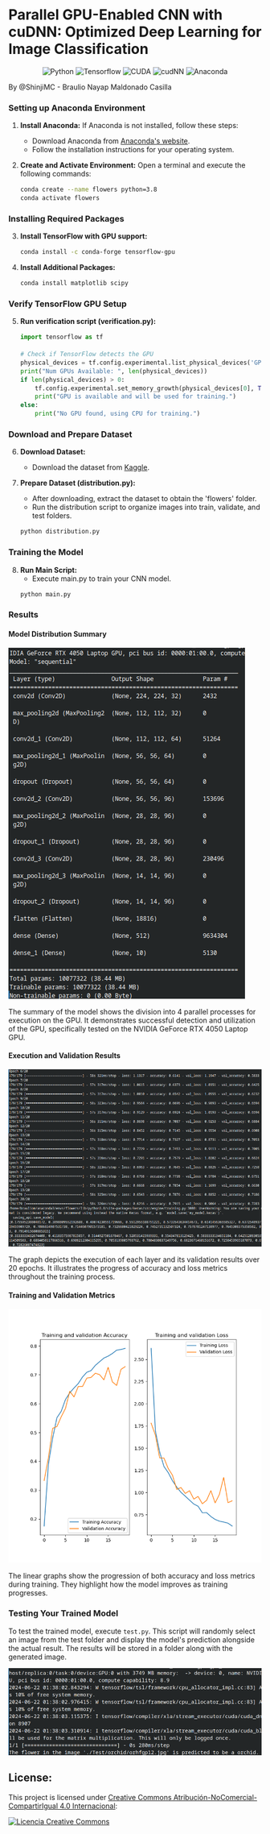 # Parallel GPU-Enabled CNN with cuDNN: Optimized Deep Learning for Image Classification

<div style="text-align: center;">

![Python](https://img.shields.io/badge/python-4584B6?style=for-the-badge&logo=python&logoColor=white)
![Tensorflow](https://img.shields.io/badge/tensorflow-FF6600.svg?style=for-the-badge&logo=tensorflow&logoColor=white)
![CUDA](https://img.shields.io/badge/CUDA-76B900.svg?style=for-the-badge&logo=nvidia&logoColor=white)
![cudNN](https://img.shields.io/badge/cudnn-619603.svg?style=for-the-badge&logo=nvidia&logoColor=white)
![Anaconda](https://img.shields.io/badge/anaconda-44A833.svg?style=for-the-badge&logo=anaconda&logoColor=white)

</div>

By @ShinjiMC - Braulio Nayap Maldonado Casilla

### Setting up Anaconda Environment

1. **Install Anaconda:**
   If Anaconda is not installed, follow these steps:

   - Download Anaconda from [Anaconda's website](https://www.anaconda.com/products/distribution).
   - Follow the installation instructions for your operating system.

2. **Create and Activate Environment:**
   Open a terminal and execute the following commands:
   ```bash
   conda create --name flowers python=3.8
   conda activate flowers
   ```

### Installing Required Packages

3. **Install TensorFlow with GPU support:**
   ```bash
   conda install -c conda-forge tensorflow-gpu
   ```
4. **Install Additional Packages:**
   ```bash
   conda install matplotlib scipy
   ```

### Verify TensorFlow GPU Setup

5. **Run verification script (verification.py):**

   ```python
   import tensorflow as tf

   # Check if TensorFlow detects the GPU
   physical_devices = tf.config.experimental.list_physical_devices('GPU')
   print("Num GPUs Available: ", len(physical_devices))
   if len(physical_devices) > 0:
       tf.config.experimental.set_memory_growth(physical_devices[0], True)
       print("GPU is available and will be used for training.")
   else:
       print("No GPU found, using CPU for training.")
   ```

### Download and Prepare Dataset

6. **Download Dataset:**

   - Download the dataset from [Kaggle](https://www.kaggle.com/datasets/jonathanflorez/extended-flowers-recognition?resource=download).

7. **Prepare Dataset (distribution.py):**

   - After downloading, extract the dataset to obtain the 'flowers' folder.
   - Run the distribution script to organize images into train, validate, and test folders.

   ```bash
   python distribution.py
   ```

### Training the Model

8. **Run Main Script:**
   - Execute main.py to train your CNN model.
   ```bash
   python main.py
   ```

### Results

#### Model Distribution Summary

![Model Distribution Summary](.Captures/model_Distribution.png)

The summary of the model shows the division into 4 parallel processes for execution on the GPU. It demonstrates successful detection and utilization of the GPU, specifically tested on the NVIDIA GeForce RTX 4050 Laptop GPU.

#### Execution and Validation Results

![Execution and Validation Results](.Captures/execution_epochs.png)

The graph depicts the execution of each layer and its validation results over 20 epochs. It illustrates the progress of accuracy and loss metrics throughout the training process.

#### Training and Validation Metrics

![Training and Validation Metrics](.Captures/training_validation_metrics.png)

The linear graphs show the progression of both accuracy and loss metrics during training. They highlight how the model improves as training progresses.

### Testing Your Trained Model

To test the trained model, execute `test.py`. This script will randomly select an image from the test folder and display the model's prediction alongside the actual result. The results will be stored in a folder along with the generated image.

![Example Test Result](.Captures/test_1.png)

## License:

This project is licensed under [Creative Commons Atribución-NoComercial-CompartirIgual 4.0 Internacional](http://creativecommons.org/licenses/by-nc-sa/4.0/):

<a rel="license" href="http://creativecommons.org/licenses/by-nc-sa/4.0/">
  <img alt="Licencia Creative Commons" style="border-width:0" src="https://i.creativecommons.org/l/by-nc-sa/4.0/88x31.png" />
</a>
